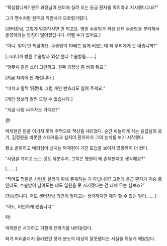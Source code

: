 “확실합니까? 원무 과장님이 센터에 실려 오는 응급 환자를 죽이라고 지시했다고요?”

그가 맹수처럼 원무과 직원에게 으르렁거렸다.

[센터장님, 그렇게 말씀하시면 안 되고요. 병원 수술방과 외상 센터 수술방을 분리해서 운영하라는 방침이 떨어졌답니다. 어쩔 수가 없어요.]

“아니. 말이 안 되잖아요. 수술방이 10베드 넘게 비웠는데 왜 우리에게 못 내줍니까?”

[그러니까 병원 수술방과 외상 센터 수술방을…….]

“앵무새 같은 소리 그만하고. 원무 과장님 좀 바꿔 줘요.”

[지금 자리에 안 계십니다.]

“미치고 팔짝 뛰겠네. 그럼 개인 번호라도 알려 주세요.”

[개인 정보라 알려 드릴 수 없습니다.]

“지금 나랑 싸우자는 거예요?”

쾅!

박재현은 분을 이기지 못해 주먹으로 책상을 내리쳤다. 순간 싸늘하게 식는 응급실의 공기, 김정원을 비롯한 스태프들과 심지어 환자까지 그의 눈치를 보기 시작했다.

평소 온화하고 배려심이 넘치는 박재현이 거친 모습을 보이자 영향력이 더 컸다.

“사람을 가지고 노는 것도 유분수지. 그쪽은 병원이 왜 존재한다고 생각해요?”

[…….]

“적어도 명분은 사람을 살리기 위해 존재하는 거 아닙니까? 그런데 응급 환자가 이송 중인데도, 수술방이 남아도는 데도 입원을 못 시키겠다는 건 대체 무슨 심보죠?”

[죄송합니다. 저도 센터장님 의견이 맞다고는 생각하지만 제가 할 수 있는 일이…….]

“아뇨, 미안하게 됐습니다.”

탁!

박재현은 사과하고 거칠게 전화기를 내려놓았다.

화가 머리끝까지 올라왔던 탓에 분노의 대상이 잘못됐다는 사실을 뒤늦게 깨달았다.